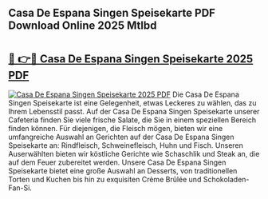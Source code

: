 ## Casa De Espana Singen Speisekarte PDF Download Online 2025 Mtlbd

# <h2><a href="http://gc9appr.nevu.top/?p=Casa+De+Espana+Singen+Speisekarte">🔗 👉🔴 Casa De Espana Singen Speisekarte 2025 PDF</a></h2>

[![Casa De Espana Singen Speisekarte 2025 PDF](https://i.imgur.com/dBaPXMq.png)](http://gc9appr.nevu.top/?p=Casa+De+Espana+Singen+Speisekarte)
Die Casa De Espana Singen Speisekarte ist eine Gelegenheit, etwas Leckeres zu wählen, das zu Ihrem Lebensstil passt. Auf der Casa De Espana Singen Speisekarte unserer Cafeteria finden Sie viele frische Salate, die Sie in einem speziellen Bereich finden können. Für diejenigen, die Fleisch mögen, bieten wir eine umfangreiche Auswahl an Gerichten auf der Casa De Espana Singen Speisekarte an: Rindfleisch, Schweinefleisch, Huhn und Fisch. Unseren Auserwählten bieten wir köstliche Gerichte wie Schaschlik und Steak an, die auf dem Feuer zubereitet werden. Unsere Casa De Espana Singen Speisekarte bietet eine große Auswahl an Desserts, von traditionellen Torten und Kuchen bis hin zu exquisiten Crème Brûlée und Schokoladen-Fan-Si.
